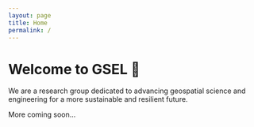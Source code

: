 ```yaml
---
layout: page
title: Home
permalink: /
---
```


# Welcome to GSEL 👋

We are a research group dedicated to advancing geospatial science and engineering for a more sustainable and resilient future.


More coming soon...
